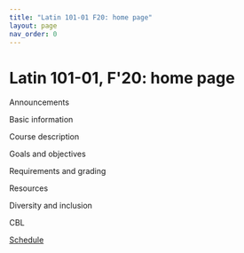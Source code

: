 ```yaml
---
title: "Latin 101-01 F20: home page"
layout: page
nav_order: 0
---
```



# Latin 101-01, F'20: home page

Announcements

Basic information

Course description


Goals and objectives

Requirements and grading

Resources

Diversity and inclusion

CBL

[Schedule](./schedule/)
